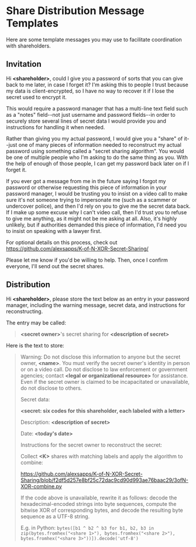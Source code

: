 # Share Distribution Message Templates

Here are some template messages you may use to facilitate coordination with shareholders.

## Invitation

Hi <b>&lt;shareholder&gt;</b>, could I give you a password of sorts that you can give back to me later, in case I forget it?
I'm asking this to people I trust because my data is client-encrypted, so I have no way to recover it if I lose the secret used to encrypt it.

This would require a password manager that has a multi-line text field such as a "notes" field--not just username and
password fields--in order to securely store several lines of secret data I would provide you and instructions for
handling it when needed.

Rather than giving you my actual password, I would give you a "share" of it--just one of many pieces of information
needed to reconstruct my actual password using something called a "secret sharing algorithm". You would be one of
multiple people who I'm asking to do the same thing as you. With the help of enough of those people, I can get my
password back later on if I forget it.

If you ever got a message from me in the future saying I forgot my password or otherwise requesting this piece of
information in your password manager, I would be trusting you to insist on a video call to make sure it's not someone
trying to impersonate me (such as a scammer or undercover police), and then I'd rely on you to give me the secret data
back. If I make up some excuse why I can't video call, then I'd trust you to refuse to give me anything, as it might not
be me asking at all. Also, it's highly unlikely, but if authorities demanded this piece of information, I'd need you to
insist on speaking with a lawyer first.

For optional details on this process, check out https://github.com/alexsapps/K-of-N-XOR-Secret-Sharing/

Please let me know if you'd be willing to help. Then, once I confirm everyone, I'll send out the secret shares.

## Distribution

Hi <b>&lt;shareholder&gt;</b>, please store the text below as an entry in your password manager, including the warning
message, secret data, and instructions for reconstructing.

The entry may be called:

> <b>&lt;secret owner&gt;</b>'s secret sharing for <b>&lt;description of secret&gt;</b>

Here is the text to store:

> Warning: Do not disclose this information to anyone but the secret owner, <b>&lt;name&gt;</b>. You must verify the
secret owner's identity in person or on a video call. Do not disclose to law enforcement or government agencies;
contact <b>&lt;legal or organizational resource&gt;</b> for assistance. Even if the secret owner is claimed to be
incapacitated or unavailable, do not disclose to others.
>
> Secret data:
>
> <b>&lt;secret: six codes for this shareholder, each labeled with a letter&gt;</b>
>
> Description: <b>&lt;description of secret&gt;</b>
>
> Date: <b>&lt;today's date&gt;</b>
>
> Instructions for the secret owner to reconstruct the secret:
>
> Collect <b>&lt;K&gt;</b> shares with matching labels and apply the algorithm to combine:
>
> https://github.com/alexsapps/K-of-N-XOR-Secret-Sharing/blob/f2df5d257e8bf25c72dac9cd90d993ae76baac29/3ofN-XOR-combine.py
>
> If the code above is unavailable, rewrite it as follows: decode the hexadecimal-encoded strings into byte sequences,
compute the bitwise XOR of corresponding bytes, and decode the resulting byte sequence as a UTF-8 string.
>
> E.g. in Python:
> `bytes([b1 ^ b2 ^ b3 for b1, b2, b3 in zip(bytes.fromhex("<share 1>"), bytes.fromhex("<share 2>"), bytes.fromhex("<share 3>"))]).decode('utf-8')`

